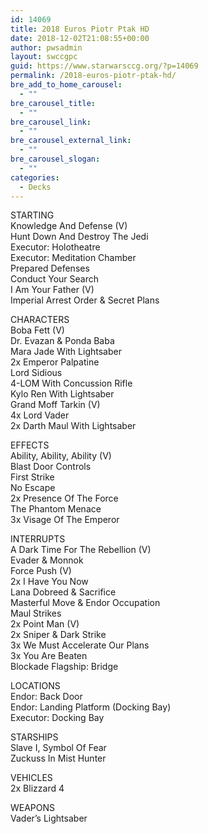 ```yaml
---
id: 14069
title: 2018 Euros Piotr Ptak HD
date: 2018-12-02T21:08:55+00:00
author: pwsadmin
layout: swccgpc
guid: https://www.starwarsccg.org/?p=14069
permalink: /2018-euros-piotr-ptak-hd/
bre_add_to_home_carousel:
  - ""
bre_carousel_title:
  - ""
bre_carousel_link:
  - ""
bre_carousel_external_link:
  - ""
bre_carousel_slogan:
  - ""
categories:
  - Decks
---
```

STARTING  
Knowledge And Defense (V)  
Hunt Down And Destroy The Jedi  
Executor: Holotheatre  
Executor: Meditation Chamber  
Prepared Defenses  
Conduct Your Search  
I Am Your Father (V)  
Imperial Arrest Order & Secret Plans

CHARACTERS  
Boba Fett (V)  
Dr. Evazan & Ponda Baba  
Mara Jade With Lightsaber  
2x Emperor Palpatine  
Lord Sidious  
4-LOM With Concussion Rifle  
Kylo Ren With Lightsaber  
Grand Moff Tarkin (V)  
4x Lord Vader  
2x Darth Maul With Lightsaber

EFFECTS  
Ability, Ability, Ability (V)  
Blast Door Controls  
First Strike  
No Escape  
2x Presence Of The Force  
The Phantom Menace  
3x Visage Of The Emperor

INTERRUPTS  
A Dark Time For The Rebellion (V)  
Evader & Monnok  
Force Push (V)  
2x I Have You Now  
Lana Dobreed & Sacrifice  
Masterful Move & Endor Occupation  
Maul Strikes  
2x Point Man (V)  
2x Sniper & Dark Strike  
3x We Must Accelerate Our Plans  
3x You Are Beaten  
Blockade Flagship: Bridge

LOCATIONS  
Endor: Back Door  
Endor: Landing Platform (Docking Bay)  
Executor: Docking Bay

STARSHIPS  
Slave I, Symbol Of Fear  
Zuckuss In Mist Hunter

VEHICLES  
2x Blizzard 4

WEAPONS  
Vader&#8217;s Lightsaber
